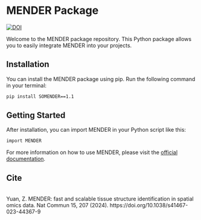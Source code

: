 
# MENDER Package
[![DOI](https://zenodo.org/badge/716835343.svg)](https://zenodo.org/doi/10.5281/zenodo.10216989)


Welcome to the MENDER package repository. This Python package allows you to easily integrate MENDER into your projects.

## Installation

You can install the MENDER package using pip. Run the following command in your terminal:

```bash
pip install SOMENDER==1.1
```

## Getting Started

After installation, you can import MENDER in your Python script like this:

```bash
import MENDER
```

For more information on how to use MENDER, please visit the [official documentation](https://mender-tutorial.readthedocs.io/en/latest/).

## Cite
<br>
Yuan, Z. MENDER: fast and scalable tissue structure identification in spatial omics data. Nat Commun 15, 207 (2024). https://doi.org/10.1038/s41467-023-44367-9
